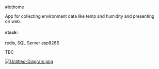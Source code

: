 #iothome

App for collecting environment data like temp and humidity and presenting on web. 

#### stack:

redis, SQL Server esp8266

TBC

[![Untitled-Diagram.png](https://i.postimg.cc/ZK3cp6JD/Untitled-Diagram.png)](https://postimg.cc/bsykjDDQ)
